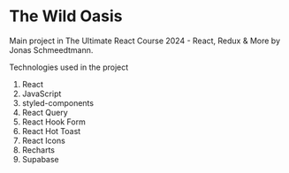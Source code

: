 # The Wild Oasis

Main project in The Ultimate React Course 2024 - React, Redux & More by Jonas Schmeedtmann.

Technologies used in the project
  1. React
  2. JavaScript
  3. styled-components
  4. React Query
  5. React Hook Form
  6. React Hot Toast
  7. React Icons
  8. Recharts
  9. Supabase

